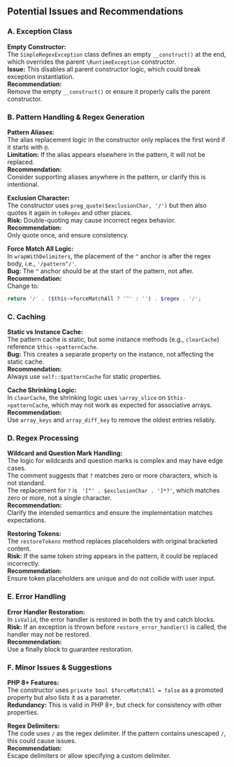 ## Potential Issues and Recommendations

### A. Exception Class

**Empty Constructor:**  
The `SimpleRegexException` class defines an empty `__construct()` at the end, which overrides the parent `\RuntimeException` constructor.  
**Issue:** This disables all parent constructor logic, which could break exception instantiation.  
**Recommendation:**  
Remove the empty `__construct()` or ensure it properly calls the parent constructor.

### B. Pattern Handling & Regex Generation

**Pattern Aliases:**  
The alias replacement logic in the constructor only replaces the first word if it starts with `@`.  
**Limitation:** If the alias appears elsewhere in the pattern, it will not be replaced.  
**Recommendation:**  
Consider supporting aliases anywhere in the pattern, or clarify this is intentional.

**Exclusion Character:**  
The constructor uses `preg_quote($exclusionChar, '/')` but then also quotes it again in `toRegex` and other places.  
**Risk:** Double-quoting may cause incorrect regex behavior.  
**Recommendation:**  
Only quote once, and ensure consistency.

**Force Match All Logic:**  
In `wrapWithDelimiters`, the placement of the `^` anchor is after the regex body, i.e., `'/pattern^/'`.  
**Bug:** The `^` anchor should be at the start of the pattern, not after.  
**Recommendation:**  
Change to:  
```php
return '/' . ($this->forceMatchAll ? '^' : '') . $regex . '/';
```

### C. Caching

**Static vs Instance Cache:**  
The pattern cache is static, but some instance methods (e.g., `clearCache`) reference `$this->patternCache`.  
**Bug:** This creates a separate property on the instance, not affecting the static cache.  
**Recommendation:**  
Always use `self::$patternCache` for static properties.

**Cache Shrinking Logic:**  
In `clearCache`, the shrinking logic uses `\array_slice` on `$this->patternCache`, which may not work as expected for associative arrays.  
**Recommendation:**  
Use `array_keys` and `array_diff_key` to remove the oldest entries reliably.

### D. Regex Processing

**Wildcard and Question Mark Handling:**  
The logic for wildcards and question marks is complex and may have edge cases.  
The comment suggests that `?` matches zero or more characters, which is not standard.  
The replacement for `?` is ` '[^' . $exclusionChar . ']*?'`, which matches zero or more, not a single character.  
**Recommendation:**  
Clarify the intended semantics and ensure the implementation matches expectations.

**Restoring Tokens:**  
The `restoreTokens` method replaces placeholders with original bracketed content.  
**Risk:** If the same token string appears in the pattern, it could be replaced incorrectly.  
**Recommendation:**  
Ensure token placeholders are unique and do not collide with user input.

### E. Error Handling

**Error Handler Restoration:**  
In `isValid`, the error handler is restored in both the try and catch blocks.  
**Risk:** If an exception is thrown before `restore_error_handler()` is called, the handler may not be restored.  
**Recommendation:**  
Use a finally block to guarantee restoration.

### F. Minor Issues & Suggestions

**PHP 8+ Features:**  
The constructor uses `private bool $forceMatchAll = false` as a promoted property but also lists it as a parameter.  
**Redundancy:** This is valid in PHP 8+, but check for consistency with other properties.

**Regex Delimiters:**  
The code uses `/` as the regex delimiter. If the pattern contains unescaped `/`, this could cause issues.  
**Recommendation:**  
Escape delimiters or allow specifying a custom delimiter.